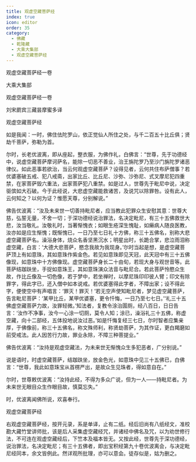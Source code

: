 ```yaml
---
title: 观虚空藏菩萨经
index: true
icon: editor
order: 35
category:
  - 佛藏
  - 乾隆藏
  - 大乘大集部
  - 观虚空藏菩萨经
---
```


观虚空藏菩萨经一卷  

大乘大集部  

观虚空藏菩萨经一卷  

刘宋罽宾三藏昙摩蜜多译  

观虚空藏菩萨经  

如是我闻：一时，佛住佉陀罗山，依正觉仙人所住之处，与千二百五十比丘俱；贤劫千菩萨，弥勒为首。  

尔时，长老优波离，即从座起，整衣服，为佛作礼，白佛言：“世尊，先于功德经中，说虚空藏菩萨摩诃萨名，能除一切恶不善业，治王旃陀罗乃至沙门旃陀罗诸恶律仪。如此恶事若欲治，当云何观虚空藏菩萨？设得见者，云何共住布萨僧事？若优婆塞破五戒、犯八戒斋，出家比丘、比丘尼、沙弥、沙弥尼、式叉摩尼犯四重禁，在家菩萨毁六重法，出家菩萨犯八重禁。如是过人，世尊先于毗尼中说，决定驱傧如大石破。今于此经说，大悲虚空藏能救诸苦，及说咒以除罪咎。设有此人，云何知之？以何为证？惟愿天尊，分别解说。”  

佛告优波离：“汝及未来世一切善持毗尼者，应当教此犯罪众生安慰其意：世尊大慈，弘誓无量，不舍一切；于深功德经说治罪法，名决定毗尼，有三十五佛救世大悲，汝当敬礼。汝敬礼时，当著惭愧衣；如眼生疮深生愧耻，如癞病人随良医教，汝亦如是应生惭愧；既惭愧已，一日乃至七日礼十方佛，称三十五佛名，别称大悲虚空藏菩萨名。澡浴身体，烧众名香坚黑沉水；明星出时，长跪合掌，悲泣雨泪称虚空藏，白言：‘大德大悲菩萨，愍念我故为我现身。’尔时当起是想，是虚空藏菩萨顶上有如意珠，其如意珠作紫金色。若见如意珠即见天冠，此天冠中有三十五佛像现，如意珠中十方佛像现。虚空藏菩萨身长二十由旬，若现大身与观世音等。此菩萨结跏趺坐，手捉如意珠王，其如意珠演众法音与毗尼合。若此菩萨怜愍众生故，作比丘像及一切色像，若于梦中，若坐禅时，以摩尼珠印印彼人臂；印文有除罪字，得此字已，还入僧中如本说戒。若优婆塞得此字者，不障出家；设不得此字，便使空中有声唱言：‘罪灭！罪灭！’若无空声使知毗尼者，梦见虚空藏菩萨，告言毗尼菩萨：‘某甲比丘，某甲优婆塞，更令忏悔，一日乃至七七日。’‘礼三十五佛虚空藏菩萨力故，汝罪轻微。’知法者，复教令涂治圊厕，经八百日，日日告言：‘汝作不净事，汝今一心涂一切厕，莫令人知；涂已，澡浴礼三十五佛，称虚空藏，向十二部经，五体投地说汝过恶。’如是忏悔复经三七日，尔时智者应集亲厚，于佛像前，称三十五佛名，称文殊师利，称贤劫菩萨，为其作证，更白羯磨如前受戒法。此人因苦行力故，罪业永除，不障三种菩提业。”  

佛告优波离：“汝持是观虚空藏法，为未来世无惭愧众生多犯恶者，广分别说。”  

说是语时，时虚空藏菩萨，结跏趺坐，放金色光，如意珠中见三十五佛已，白佛言：“世尊，我此如意珠宝从首楞严出，是故众生见珠者，得如意自在。”  

尔时，世尊敕优波离：“汝持此经，不得为多众广说，但为一人——持毗尼者。为未来世无眼目众生作眼目故，慎莫忘失。”  

时，优波离闻佛所说，欢喜奉行。  

观虚空藏菩萨经  

右观虚空藏菩萨经，按开元录，系是单译，止有二纸。经后旧尚有八纸经文，准校勘大藏竹堂讲师批，该是后人采集虚空藏经咒，并诸经中佛名及咒，以为劝世修行法，不可连在观虚空藏经后，下竺本及福本皆无。又按此经，世尊先于深功德经，说治罪法，名决定毗尼；有三十五佛者，即出宝积经第九十卷优波离会，与决定毗尼经同本，余文皆例此。然详观所批理，亦可以意会。徒存似是，姑为删之。  
